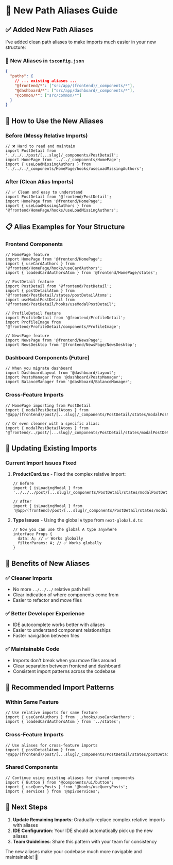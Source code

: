# 🎯 New Path Aliases Guide

## ✅ Added New Path Aliases

I've added clean path aliases to make imports much easier in your new structure:

### 📁 **New Aliases in `tsconfig.json`**

```json
{
  "paths": {
    // ... existing aliases ...
    "@frontend/*": ["src/app/(frontend)/_components/*"],
    "@dashboard/*": ["src/app/dashboard/_components/*"],
    "@common/*": ["src/common/*"]
  }
}
```

## 🚀 **How to Use the New Aliases**

### **Before (Messy Relative Imports)**

```tsx
// ❌ Hard to read and maintain
import PostDetail from '../../../post/[...slug]/_components/PostDetail';
import HomePage from '../../_components/HomePage';
import { useLoadMissingAuthors } from '../../../_components/HomePage/hooks/useLoadMissingAuthors';
```

### **After (Clean Alias Imports)**

```tsx
// ✅ Clean and easy to understand
import PostDetail from '@frontend/PostDetail';
import HomePage from '@frontend/HomePage';
import { useLoadMissingAuthors } from '@frontend/HomePage/hooks/useLoadMissingAuthors';
```

## 📋 **Alias Examples for Your Structure**

### **Frontend Components**

```tsx
// HomePage feature
import HomePage from '@frontend/HomePage';
import { useCardAuthors } from '@frontend/HomePage/hooks/useCardAuthors';
import { loadedCardAuthorsAtom } from '@frontend/HomePage/states';

// PostDetail feature
import PostDetail from '@frontend/PostDetail';
import { postDetailAtom } from '@frontend/PostDetail/states/postDetailAtoms';
import useModalPostDetail from '@frontend/PostDetail/hooks/useModalPostDetail';

// ProfileDetail feature
import ProfileDetail from '@frontend/ProfileDetail';
import ProfileImage from '@frontend/ProfileDetail/components/ProfileImage';

// NewsPage feature
import NewsPage from '@frontend/NewsPage';
import NewsDesktop from '@frontend/NewsPage/NewsDesktop';
```

### **Dashboard Components (Future)**

```tsx
// When you migrate dashboard
import DashboardLayout from '@dashboard/Layout';
import PostsManager from '@dashboard/PostsManager';
import BalanceManager from '@dashboard/BalanceManager';
```

### **Cross-Feature Imports**

```tsx
// HomePage importing from PostDetail
import { modalPostDetailAtoms } from '@app/(frontend)/post/[...slug]/_components/PostDetail/states/modalPostDetailAtoms';

// Or even cleaner with a specific alias:
import { modalPostDetailAtoms } from '@frontend/../post/[...slug]/_components/PostDetail/states/modalPostDetailAtoms';
```

## 🔧 **Updating Existing Imports**

### **Current Import Issues Fixed**

1. **ProductCard.tsx** - Fixed the complex relative import:

   ```tsx
   // Before
   import { isLoadingModal } from '../../../post/[...slug]/_components/PostDetail/states/modalPostDetailAtoms';

   // After
   import { isLoadingModal } from '@app/(frontend)/post/[...slug]/_components/PostDetail/states/modalPostDetailAtoms';
   ```

2. **Type Issues** - Using the global `A` type from `next-global.d.ts`:
   ```tsx
   // Now you can use the global A type anywhere
   interface Props {
     data: A; // ✅ Works globally
     filterParams: A; // ✅ Works globally
   }
   ```

## 🎨 **Benefits of New Aliases**

### ✅ **Cleaner Imports**

- No more `../../../` relative path hell
- Clear indication of where components come from
- Easier to refactor and move files

### ✅ **Better Developer Experience**

- IDE autocomplete works better with aliases
- Easier to understand component relationships
- Faster navigation between files

### ✅ **Maintainable Code**

- Imports don't break when you move files around
- Clear separation between frontend and dashboard
- Consistent import patterns across the codebase

## 📝 **Recommended Import Patterns**

### **Within Same Feature**

```tsx
// Use relative imports for same feature
import { useCardAuthors } from './hooks/useCardAuthors';
import { loadedCardAuthorsAtom } from '../states';
```

### **Cross-Feature Imports**

```tsx
// Use aliases for cross-feature imports
import { postDetailAtom } from '@app/(frontend)/post/[...slug]/_components/PostDetail/states/postDetailAtoms';
```

### **Shared Components**

```tsx
// Continue using existing aliases for shared components
import { Button } from '@components/ui/button';
import { useQueryPosts } from '@hooks/useQueryPosts';
import { services } from '@api/services';
```

## 🚀 **Next Steps**

1. **Update Remaining Imports**: Gradually replace complex relative imports with aliases
2. **IDE Configuration**: Your IDE should automatically pick up the new aliases
3. **Team Guidelines**: Share this pattern with your team for consistency

The new aliases make your codebase much more navigable and maintainable! 🎉
